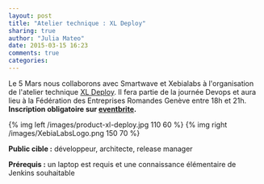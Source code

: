 ```yaml
---
layout: post
title: "Atelier technique : XL Deploy"
sharing: true
author: "Julia Mateo"
date: 2015-03-15 16:23
comments: true
categories: 
---
```


Le 5 Mars nous collaborons avec Smartwave et Xebialabs à l'organisation de l'atelier technique <a href="http://xebialabs.com/products/xl-deploy/">XL Deploy</a>. Il fera partie de la journée Devops et aura lieu à la Fédération des Entreprises Romandes Genève entre 18h et 21h. **Inscription obligatoire sur <a href="https://www.eventbrite.com/e/inscription-journee-devops-suisse-15549492952">eventbrite</a>.**

{% img left /images/product-xl-deploy.jpg 110 60 %}
{% img right /images/XebiaLabsLogo.png 150 70 %}

**Public cible :** développeur, architecte, release manager
 
**Prérequis :** un laptop est requis et une connaissance élémentaire de Jenkins souhaitable

